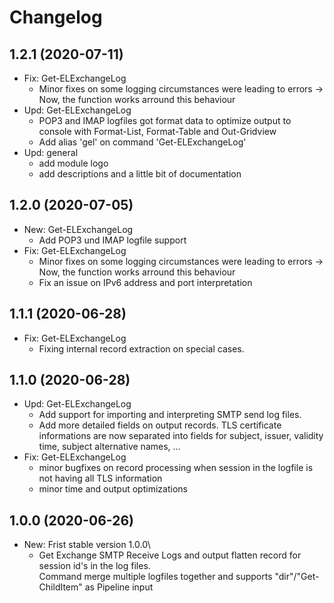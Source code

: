 ﻿# Changelog
## 1.2.1 (2020-07-11)
- Fix: Get-ELExchangeLog
    - Minor fixes on some logging circumstances were leading to errors -> Now, the function works arround this behaviour
- Upd: Get-ELExchangeLog
    - POP3 and IMAP logfiles got format data to optimize output to console with Format-List, Format-Table and Out-Gridview
    - Add alias 'gel' on command 'Get-ELExchangeLog'
- Upd: general
    - add module logo
    - add descriptions and a little bit of documentation

## 1.2.0 (2020-07-05)
- New: Get-ELExchangeLog
    - Add POP3 und IMAP logfile support
- Fix: Get-ELExchangeLog
    - Minor fixes on some logging circumstances were leading to errors -> Now, the function works arround this behaviour
    - Fix an issue on IPv6 address and port interpretation

## 1.1.1 (2020-06-28)
- Fix: Get-ELExchangeLog
    - Fixing internal record extraction on special cases.

## 1.1.0 (2020-06-28)
- Upd: Get-ELExchangeLog
    - Add support for importing and interpreting SMTP send log files.
    - Add more detailed fields on output records. TLS certificate informations are now separated into fields for subject, issuer, validity time, subject alternative names, ...
- Fix: Get-ELExchangeLog
    - minor bugfixes on record processing when session in the logfile is not having all TLS information
    - minor time and output optimizations

## 1.0.0 (2020-06-26)
- New: Frist stable version 1.0.0\
    - Get Exchange SMTP Receive Logs and output flatten record for session id's in the log files.\
    Command merge multiple logfiles together and supports "dir"/"Get-ChildItem" as Pipeline input

